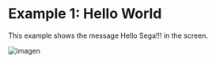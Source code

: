 # Example 1: Hello World

This example shows the message Hello Sega!!! in the screen.


![imagen](https://user-images.githubusercontent.com/6067824/202896541-8e2267f1-ebae-4257-b741-632f5bbec26f.png)

